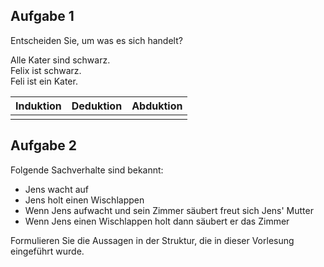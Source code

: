 ## Aufgabe 1
Entscheiden Sie, um was es sich handelt?

Alle Kater sind schwarz. <br>
Felix ist schwarz. <br>
Feli ist ein Kater. <br>

| Induktion | Deduktion | Abduktion  |
|---|---|---|
|  |  |  |

## Aufgabe 2

Folgende Sachverhalte sind bekannt:

* Jens wacht auf
* Jens holt einen Wischlappen
* Wenn Jens aufwacht und sein Zimmer säubert freut sich Jens' Mutter
* Wenn Jens einen Wischlappen holt dann säubert er das Zimmer

Formulieren Sie die Aussagen in der Struktur, die in dieser 
Vorlesung eingeführt wurde. 
